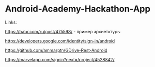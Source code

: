 # Android-Academy-Hackathon-App
Links: 

https://habr.com/ru/post/475598/ - пример архиетктуры  

https://developers.google.com/identity/sign-in/android

https://github.com/ammarptn/GDrive-Rest-Android

https://marvelapp.com/signin?next=/project/4528842/
